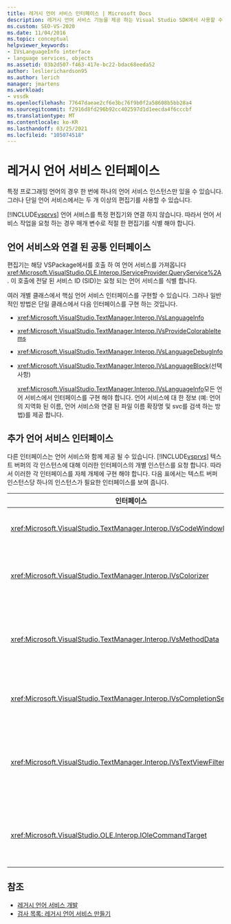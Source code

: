 ```yaml
---
title: 레거시 언어 서비스 인터페이스 | Microsoft Docs
description: 레거시 언어 서비스 기능을 제공 하는 Visual Studio SDK에서 사용할 수 있는 인터페이스에 대해 알아봅니다.
ms.custom: SEO-VS-2020
ms.date: 11/04/2016
ms.topic: conceptual
helpviewer_keywords:
- IVsLanguageInfo interface
- language services, objects
ms.assetid: 03b2d507-f463-417e-bc22-bdac68eeda52
author: leslierichardson95
ms.author: lerich
manager: jmartens
ms.workload:
- vssdk
ms.openlocfilehash: 77647daeae2cf6e3bc76f9b0f2a58608b5bb28a4
ms.sourcegitcommit: f2916d8fd296b92cc402597d1d1eecda4f6cccbf
ms.translationtype: MT
ms.contentlocale: ko-KR
ms.lasthandoff: 03/25/2021
ms.locfileid: "105074518"
---
```

# <a name="legacy-language-service-interfaces"></a>레거시 언어 서비스 인터페이스
특정 프로그래밍 언어의 경우 한 번에 하나의 언어 서비스 인스턴스만 있을 수 있습니다. 그러나 단일 언어 서비스에서는 두 개 이상의 편집기를 사용할 수 있습니다.

 [!INCLUDE[vsprvs](../../code-quality/includes/vsprvs_md.md)] 언어 서비스를 특정 편집기와 연결 하지 않습니다. 따라서 언어 서비스 작업을 요청 하는 경우 매개 변수로 적절 한 편집기를 식별 해야 합니다.

## <a name="common-interfaces-associated-with-language-services"></a>언어 서비스와 연결 된 공통 인터페이스
 편집기는 해당 VSPackage에서를 호출 하 여 언어 서비스를 가져옵니다 <xref:Microsoft.VisualStudio.OLE.Interop.IServiceProvider.QueryService%2A> . 이 호출에 전달 된 서비스 ID (SID)는 요청 되는 언어 서비스를 식별 합니다.

 여러 개별 클래스에서 핵심 언어 서비스 인터페이스를 구현할 수 있습니다. 그러나 일반적인 방법은 단일 클래스에서 다음 인터페이스를 구현 하는 것입니다.

- <xref:Microsoft.VisualStudio.TextManager.Interop.IVsLanguageInfo>

- <xref:Microsoft.VisualStudio.TextManager.Interop.IVsProvideColorableItems>

- <xref:Microsoft.VisualStudio.TextManager.Interop.IVsLanguageDebugInfo>

- <xref:Microsoft.VisualStudio.TextManager.Interop.IVsLanguageBlock>(선택 사항)

  <xref:Microsoft.VisualStudio.TextManager.Interop.IVsLanguageInfo>모든 언어 서비스에서 인터페이스를 구현 해야 합니다. 언어 서비스에 대 한 정보 (예: 언어의 지역화 된 이름, 언어 서비스와 연결 된 파일 이름 확장명 및 svc를 검색 하는 방법)를 제공 합니다.

## <a name="additional-language-service-interfaces"></a>추가 언어 서비스 인터페이스
 다른 인터페이스는 언어 서비스와 함께 제공 될 수 있습니다. [!INCLUDE[vsprvs](../../code-quality/includes/vsprvs_md.md)] 텍스트 버퍼의 각 인스턴스에 대해 이러한 인터페이스의 개별 인스턴스를 요청 합니다. 따라서 이러한 각 인터페이스를 자체 개체에 구현 해야 합니다. 다음 표에서는 텍스트 버퍼 인스턴스당 하나의 인스턴스가 필요한 인터페이스를 보여 줍니다.

|인터페이스|Description|
|---------------|-----------------|
|<xref:Microsoft.VisualStudio.TextManager.Interop.IVsCodeWindowManager>|드롭다운 표시줄과 같은 코드 창 장식을 관리 합니다. 메서드를 사용 하 여이 인터페이스를 가져올 수 있습니다 <xref:Microsoft.VisualStudio.TextManager.Interop.IVsLanguageInfo.GetCodeWindowManager%2A> . <xref:Microsoft.VisualStudio.TextManager.Interop.IVsCodeWindowManager>코드 창 마다 하나씩 있습니다.|
|<xref:Microsoft.VisualStudio.TextManager.Interop.IVsColorizer>|언어 키워드와 구분 기호를 색으로 합니다. 메서드를 사용 하 여이 인터페이스를 가져올 수 있습니다 <xref:Microsoft.VisualStudio.TextManager.Interop.IVsLanguageInfo.GetColorizer%2A> . <xref:Microsoft.VisualStudio.TextManager.Interop.IVsColorizer> 는 그리기 타임에 호출 됩니다. 내에서 계산 집약적인 작업을 수행 하지 <xref:Microsoft.VisualStudio.TextManager.Interop.IVsColorizer> 않거나 성능이 저하 될 수 있습니다.|
|<xref:Microsoft.VisualStudio.TextManager.Interop.IVsMethodData>|IntelliSense 매개 변수 도구 설명을 제공 합니다. 언어 서비스에서 열기 괄호와 같이 메서드 데이터를 표시 해야 함을 나타내는 문자를 인식 하는 경우 메서드를 호출 하 여 <xref:Microsoft.VisualStudio.TextManager.Interop.IVsMethodTipWindow.SetMethodData%2A> 언어 서비스가 매개 변수 정보 도구 설명을 표시할 준비가 되었음을 텍스트 뷰에 알립니다. 그런 다음 텍스트 뷰는 인터페이스의 메서드를 사용 하 여 언어 서비스를 다시 호출 하 여 <xref:Microsoft.VisualStudio.TextManager.Interop.IVsMethodData> 도구 설명을 표시 하는 데 필요한 정보를 가져옵니다.|
|<xref:Microsoft.VisualStudio.TextManager.Interop.IVsCompletionSet>|IntelliSense 문 완성 기능을 제공 합니다. 언어 서비스가 완성 목록을 표시할 준비가 되 면 <xref:Microsoft.VisualStudio.TextManager.Interop.IVsTextView.UpdateCompletionStatus%2A> 텍스트 보기에서 메서드를 호출 합니다. 그런 다음 텍스트 뷰는 개체의 메서드를 사용 하 여 언어 서비스로 다시 호출 합니다 <xref:Microsoft.VisualStudio.TextManager.Interop.IVsCompletionSet> .|
|<xref:Microsoft.VisualStudio.TextManager.Interop.IVsTextViewFilter>|명령 처리기를 사용 하 여 텍스트 뷰를 수정할 수 있습니다. 인터페이스를 구현 하는 클래스 <xref:Microsoft.VisualStudio.TextManager.Interop.IVsTextViewFilter> 도 인터페이스를 구현 해야 합니다 <xref:Microsoft.VisualStudio.OLE.Interop.IOleCommandTarget> . 텍스트 뷰는 <xref:Microsoft.VisualStudio.TextManager.Interop.IVsTextViewFilter> 메서드에 전달 되는 개체를 쿼리하여 개체를 검색 합니다 <xref:Microsoft.VisualStudio.OLE.Interop.IOleCommandTarget> <xref:Microsoft.VisualStudio.TextManager.Interop.IVsTextView.AddCommandFilter%2A> . <xref:Microsoft.VisualStudio.TextManager.Interop.IVsTextViewFilter>각 뷰에 대해 하나의 개체가 있어야 합니다.|
|<xref:Microsoft.VisualStudio.OLE.Interop.IOleCommandTarget>|사용자가 코드 창에 입력 하는 명령을 차단 합니다. 구현에서 출력 <xref:Microsoft.VisualStudio.OLE.Interop.IOleCommandTarget> 을 모니터링 하 여 사용자 지정 완료 정보 및 보기 수정 제공<br /><br /> <xref:Microsoft.VisualStudio.OLE.Interop.IOleCommandTarget>개체를 텍스트 뷰에 전달 하려면를 호출 <xref:Microsoft.VisualStudio.TextManager.Interop.IVsTextView.AddCommandFilter%2A> 합니다.|

## <a name="see-also"></a>참조
- [레거시 언어 서비스 개발](../../extensibility/internals/developing-a-legacy-language-service.md)
- [검사 목록: 레거시 언어 서비스 만들기](../../extensibility/internals/checklist-creating-a-legacy-language-service.md)
